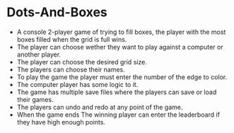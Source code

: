 # Dots-And-Boxes
- A console 2-player game of trying to fill boxes, the player with the most boxes filled when the grid is full wins.
- The player can choose wether they want to play against a computer or another player.
- The player can choose the desired grid size.
- The players can choose their names.
- To play the game the player must enter the number of the edge to color.
- The computer player has some logic to it.
- The game has multiple save files where the players can save or load their games.
- The players can undo and redo at any point of the game.
- When the game ends The winning player can enter the leaderboard if they have high enough points.
